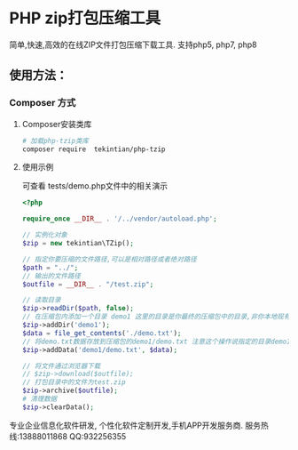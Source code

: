 # PHP zip打包压缩工具

简单,快速,高效的在线ZIP文件打包压缩下载工具. 支持php5, php7, php8

## 使用方法： 

### Composer 方式

1. Composer安装类库

   ~~~sh
   # 加载php-tzip类库
   composer require  tekintian/php-tzip
   
   ~~~

   

2. 使用示例

   可查看 tests/demo.php文件中的相关演示

   ~~~php
   <?php
   
   require_once __DIR__ . '/../vendor/autoload.php';
   
   // 实例化对象
   $zip = new tekintian\TZip();
   
   // 指定你要压缩的文件路径,可以是相对路径或者绝对路径
   $path = "../";
   // 输出的文件路径
   $outfile = __DIR__ . "/test.zip";
   
   // 读取目录
   $zip->readDir($path, false);
   // 在压缩包内添加一个目录 demo1 这里的目录是你最终的压缩包中的目录,非你本地现有的目录!
   $zip->addDir('demo1');
   $data = file_get_contents('./demo.txt');
   // 将demo.txt数据存放到压缩包的demo1/demo.txt 注意这个操作说指定的目录demo1必须先通过 addDir创建
   $zip->addData('demo1/demo.txt', $data);
   
   // 将文件通过浏览器下载
   // $zip->download($outfile);
   // 打包目录中的文件为test.zip
   $zip->archive($outfile);
   # 清理数据
   $zip->clearData();
   
   
   ~~~




专业企业信息化软件研发, 个性化软件定制开发,手机APP开发服务商.
服务热线:13888011868 
QQ:932256355

